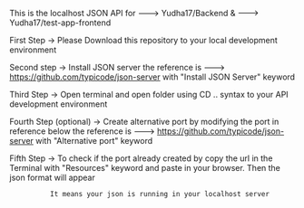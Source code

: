 This is the localhost JSON API for 
 ---> Yudha17/Backend & ---> Yudha17/test-app-frontend
 
 First Step -> Please Download this repository to your local development environment
 
 Second step -> Install JSON server
                the reference is ---> https://github.com/typicode/json-server with "Install JSON Server" keyword
                
 Third Step -> Open terminal and open folder using CD .. syntax to your API development environment
 
 Fourth Step (optional) -> Create alternative port by modifying the port in reference below
                           the reference is ---> https://github.com/typicode/json-server with "Alternative port" keyword
                           
 Fifth Step -> To check if the port already created by copy the url in the Terminal with "Resources" keyword and paste in your browser. Then the json format will appear
  
              It means your json is running in your localhost server
 
